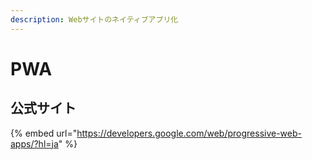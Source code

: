 ```yaml
---
description: Webサイトのネイティブアプリ化
---
```


# PWA

## 公式サイト

{% embed url="https://developers.google.com/web/progressive-web-apps/?hl=ja" %}
